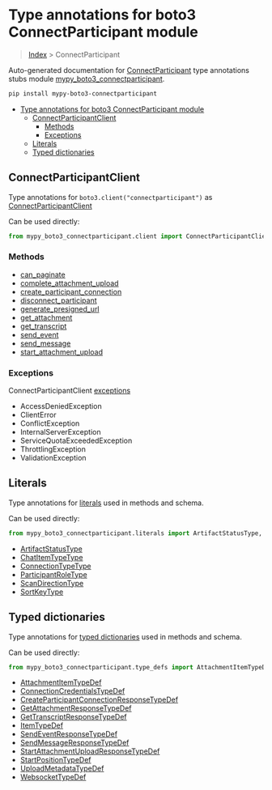 # Type annotations for boto3 ConnectParticipant module

> [Index](..) > ConnectParticipant

Auto-generated documentation for
[ConnectParticipant](https://boto3.amazonaws.com/v1/documentation/api/latest/reference/services/connectparticipant.html#ConnectParticipant)
type annotations stubs module
[mypy_boto3_connectparticipant](https://pypi.org/project/mypy-boto3-connectparticipant/).

```bash
pip install mypy-boto3-connectparticipant
```

- [Type annotations for boto3 ConnectParticipant module](#type-annotations-for-boto3-connectparticipant-module)
  - [ConnectParticipantClient](#connectparticipantclient)
    - [Methods](#methods)
    - [Exceptions](#exceptions)
  - [Literals](#literals)
  - [Typed dictionaries](#typed-dictionaries)

## ConnectParticipantClient

Type annotations for `boto3.client("connectparticipant")` as
[ConnectParticipantClient](./client.md)

Can be used directly:

```python
from mypy_boto3_connectparticipant.client import ConnectParticipantClient
```

### Methods

- [can_paginate](./client.md#can_paginate)
- [complete_attachment_upload](./client.md#complete_attachment_upload)
- [create_participant_connection](./client.md#create_participant_connection)
- [disconnect_participant](./client.md#disconnect_participant)
- [generate_presigned_url](./client.md#generate_presigned_url)
- [get_attachment](./client.md#get_attachment)
- [get_transcript](./client.md#get_transcript)
- [send_event](./client.md#send_event)
- [send_message](./client.md#send_message)
- [start_attachment_upload](./client.md#start_attachment_upload)

### Exceptions

ConnectParticipantClient [exceptions](./client.md#exceptions)

- AccessDeniedException
- ClientError
- ConflictException
- InternalServerException
- ServiceQuotaExceededException
- ThrottlingException
- ValidationException

## Literals

Type annotations for [literals](./literals.md) used in methods and schema.

Can be used directly:

```python
from mypy_boto3_connectparticipant.literals import ArtifactStatusType, ...
```

- [ArtifactStatusType](./literals.md#artifactstatustype)
- [ChatItemTypeType](./literals.md#chatitemtypetype)
- [ConnectionTypeType](./literals.md#connectiontypetype)
- [ParticipantRoleType](./literals.md#participantroletype)
- [ScanDirectionType](./literals.md#scandirectiontype)
- [SortKeyType](./literals.md#sortkeytype)

## Typed dictionaries

Type annotations for [typed dictionaries](./type_defs.md) used in methods and
schema.

Can be used directly:

```python
from mypy_boto3_connectparticipant.type_defs import AttachmentItemTypeDef, ...
```

- [AttachmentItemTypeDef](./type_defs.md#attachmentitemtypedef)
- [ConnectionCredentialsTypeDef](./type_defs.md#connectioncredentialstypedef)
- [CreateParticipantConnectionResponseTypeDef](./type_defs.md#createparticipantconnectionresponsetypedef)
- [GetAttachmentResponseTypeDef](./type_defs.md#getattachmentresponsetypedef)
- [GetTranscriptResponseTypeDef](./type_defs.md#gettranscriptresponsetypedef)
- [ItemTypeDef](./type_defs.md#itemtypedef)
- [SendEventResponseTypeDef](./type_defs.md#sendeventresponsetypedef)
- [SendMessageResponseTypeDef](./type_defs.md#sendmessageresponsetypedef)
- [StartAttachmentUploadResponseTypeDef](./type_defs.md#startattachmentuploadresponsetypedef)
- [StartPositionTypeDef](./type_defs.md#startpositiontypedef)
- [UploadMetadataTypeDef](./type_defs.md#uploadmetadatatypedef)
- [WebsocketTypeDef](./type_defs.md#websockettypedef)
